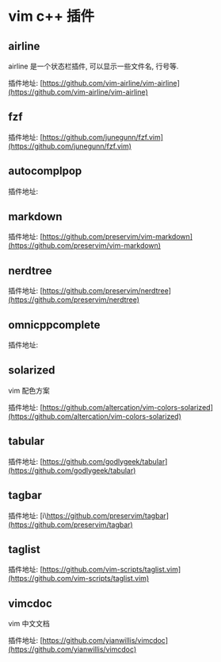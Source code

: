 # vim c++ 插件

## airline

airline 是一个状态栏插件, 可以显示一些文件名, 行号等.

插件地址: [https://github.com/vim-airline/vim-airline](https://github.com/vim-airline/vim-airline)

## fzf

插件地址: [https://github.com/junegunn/fzf.vim](https://github.com/junegunn/fzf.vim)

## autocomplpop

插件地址: []()

## markdown

插件地址: [https://github.com/preservim/vim-markdown](https://github.com/preservim/vim-markdown)

## nerdtree

插件地址: [https://github.com/preservim/nerdtree](https://github.com/preservim/nerdtree)

## omnicppcomplete


插件地址: []()

## solarized

vim 配色方案

插件地址: [https://github.com/altercation/vim-colors-solarized](https://github.com/altercation/vim-colors-solarized)

## tabular

插件地址: [https://github.com/godlygeek/tabular](https://github.com/godlygeek/tabular)

## tagbar

插件地址: [i\https://github.com/preservim/tagbar](https://github.com/preservim/tagbar)

## taglist

插件地址: [https://github.com/vim-scripts/taglist.vim](https://github.com/vim-scripts/taglist.vim)

## vimcdoc

vim 中文文档

插件地址: [https://github.com/yianwillis/vimcdoc](https://github.com/yianwillis/vimcdoc)

